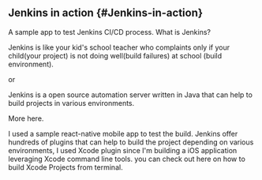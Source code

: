 ## Jenkins in action {#Jenkins-in-action}
A sample app to test Jenkins CI/CD process.
What is Jenkins?

Jenkins is like your kid's school teacher who complaints only if your child(your project) is not doing well(build failures) at school (build environment).

or

Jenkins is a open source automation server written in Java that can help to build projects in various environments.

More here.

I used a sample react-native mobile app to test the build.
Jenkins offer hundreds of plugins that can help to build the project depending on various environments, I used Xcode plugin since I'm building a iOS application leveraging Xcode command line tools.
you can check out here on how to build Xcode Projects from terminal.
